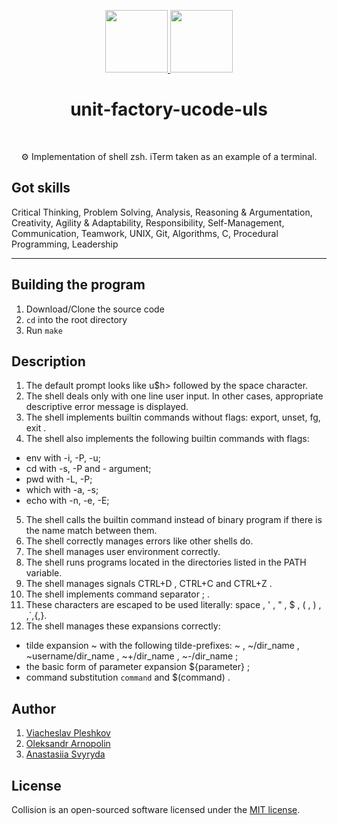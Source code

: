 <p align="center">
    <a href="https://unitfactory.net/en/" target="_blank">
        <img src="https://github.com/viacheslavpleshkov/unit-factory-ucode/blob/master/.git_images/unit_logo.png?raw=true" height="100px">
    </a>
    <a href="https://ucode.world/en/" target="_blank">
        <img src="https://github.com/viacheslavpleshkov/unit-factory-ucode/blob/master/.git_images/ucode_logo.png?raw=true" height="100px">
    </a>
    <h1 align="center">unit-factory-ucode-uls</h1>
    <br>
</p>
<p align="center">⚙️ Implementation of shell zsh. iTerm taken as an example of a terminal.</p>

## Got skills

Critical Thinking, Problem Solving, Analysis, Reasoning & Argumentation, Creativity, Agility & Adaptability, Responsibility, Self-Management,  Communication, Teamwork, UNIX, Git, Algorithms, C, Procedural Programming, Leadership

<hr>

## Building the program

1. Download/Clone the source code
2. `cd` into the root directory
3. Run `make`

## Description

1. The default prompt looks like u$h> followed by the space character.
2. The shell deals only with one line user input. In other cases, appropriate
descriptive error message is displayed.
3. The shell implements builtin commands without flags: export, unset, fg, exit . 
4. The shell also implements the following builtin commands with flags:
- env with -i, -P, -u;
- cd with -s, -P and - argument; 
- pwd with -L, -P;
- which with -a, -s;
- echo with -n, -e, -E;
5. The shell calls the builtin command instead of binary program if there is the name match between them.
6. The shell correctly manages errors like other shells do.
7. The shell manages user environment correctly.
8. The shell runs programs located in the directories listed in the PATH variable.
9. The shell manages signals CTRL+D , CTRL+C and CTRL+Z .
10. The shell implements command separator ; .
11. These characters are escaped to be used literally: space , ' , " , $ , ( , ) , \,`,{,}.
12. The shell manages these expansions correctly:
- tilde expansion ~ with the following tilde-prefixes: ~ , ~/dir_name , ~username/dir_name , ~+/dir_name , ~-/dir_name ;
- the basic form of parameter expansion ${parameter} ;
- command substitution `command` and $(command) .

## Author
1. <a href="https://github.com/viacheslavpleshkov" target="_blank">Viacheslav Pleshkov</a>
1. <a href="https://github.com/arni30" target="_blank">Oleksandr Arnopolin</a>
1. <a href="https://github.com/NastiaSvyryda" target="_blank">Anastasiia Svyryda</a>


## License

Collision is an open-sourced software licensed under the [MIT license](LICENSE.md).